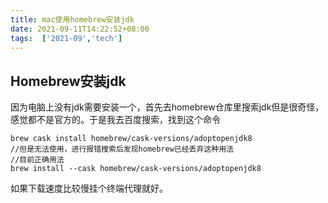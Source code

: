 ```yaml
---
title: mac使用homebrew安装jdk
date: 2021-09-11T14:22:52+08:00
tags:  ['2021-09','tech']
---
```



## Homebrew安装jdk
因为电脑上没有jdk需要安装一个，首先去homebrew仓库里搜索jdk但是很奇怪，感觉都不是官方的。于是我去百度搜索，找到这个命令
```
brew cask install homebrew/cask-versions/adoptopenjdk8
//但是无法使用，进行报错搜索后发现homebrew已经丢弃这种用法
//目前正确用法
brew install --cask homebrew/cask-versions/adoptopenjdk8
```
如果下载速度比较慢挂个终端代理就好。
